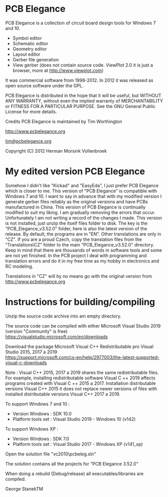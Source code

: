 # PCB Elegance
PCB Elegance is a collection of circuit board design tools for Windows 7 and 10.
- Symbol editor 
- Schematic editor 
- Geometry editor 
- Layout editor 
- Gerber file generation 
- View gerber (does not contain source code. ViewPlot 2.0 it is just a browser, more at http://www.viewplot.com)

It was commercial software from 1998-2012.
In 2012 it was released as open source software under the GPL.

PCB Elegance is distributed in the hope that it will be useful, but WITHOUT ANY WARRANTY,
without even the implied warranty of MERCHANTABILITY or FITNESS FOR A PARTICULAR PURPOSE.
See the GNU General Public License for more details.

Credits
PCB Elegance is maintained by Tim Worthington

http://www.pcbelegance.org

tim@pcbelegance.org

Copyright (C) 2012 Herman Morsink Vollenbroek

# My edited version PCB Elegance
Somehow I didn't like "Kickad" and "EasyEda", I just prefer PCB Elegance which is closer to me.
This version of "PCB Elegance" is compatible with Windows 7 and 10.
I want to say in advance that with my modified version I generate gerber files reliably as the original versions and have PCBs manufactured in China.
This version of PCB Elegance is continually modified to suit my liking. I am gradually removing the errors that occur.
Unfortunately I am not writing a record of the changes I made.
This version is not installed, just unzip the itself files folder to disk. The key is the "PCB_Elegance_v3.52.0" folder, here is also the latest version of the release.
By default, the programs are in "EN". Other translations are only in "CZ". If you are a proud Czech, copy the translation files from the "Translations\CZ" folder to the main "PCB_Elegance_v3.52.0" directory.
Keep in mind that there are thousands of words in software tools and some are not yet finished.
In the PCB project I deal with programming and translation errors and do it in my free time as my hobby in electronics and RC modeling.

Translations in "CZ" will by no means go with the original version from http://www.pcbelegance.org

# Instructions for building/compiling
Unzip the source code archive into am empty directory.

The source code can be compiled with either Microsoft Visual Studio 2019 (version "Community" is free)        
https://visualstudio.microsoft.com/en/downloads

Download the package Microsoft Visual C++ Redistributable pro Visual Studio 2015, 2017 a 2019        
https://support.microsoft.com/cs-en/help/2977003/the-latest-supported-visual-c-downloads

Note : Visual C++ 2015, 2017 a 2019 shares the same redistributable files.
For example, installing redistributable software Visual C ++ 2019 affects programs created with Visual C ++ 2015 a 2017.
Installation distributable versions Visual C++ 2015 it does not replace newer versions of files with installed distributable versions Visual C++ 2017 a 2019.

To support Windows 7 and 10 :            
- Version Windows : SDK 10.0              
- Platform tools set : Visual Studio 2019 - Windows 10 (v142)

To support Windows XP :              
- Version Windows : SDK 7.0              
- Platform tools set : Visual Studio 2017 - Windows XP (v141_xp)

Open the solution file "vc2010\pcbeleg.sln"

The solution contains all the projects for "PCB Elegance 3.52.0"

When doing a rebuild (Debug/release) all executables/libraries are compiled.

George StanekTM

